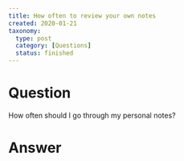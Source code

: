 ```yaml
---
title: How often to review your own notes
created: 2020-01-21
taxonomy:
  type: post
  category: [Questions]
  status: finished
---
```


# Question
How often should I go through my personal notes?

# Answer
